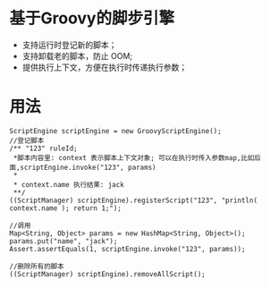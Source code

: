 # 基于Groovy的脚步引擎

- 支持运行时登记新的脚本；
- 支持卸载老的脚本，防止 OOM;
- 提供执行上下文，方便在执行时传递执行参数；


# 用法
```
ScriptEngine scriptEngine = new GroovyScriptEngine();
//登记脚本
/** "123" ruleId;
 *脚本内容里: context 表示脚本上下文对象; 可以在执行时传入参数map,比如后面,scriptEngine.invoke("123", params)
 *
 * context.name 执行结果: jack
 **/
((ScriptManager) scriptEngine).registerScript("123", "println( context.name ); return 1;");

//调用
Map<String, Object> params = new HashMap<String, Object>();
params.put("name", "jack");
Assert.assertEquals(1, scriptEngine.invoke("123", params));

//删除所有的脚本
((ScriptManager) scriptEngine).removeAllScript();
```
